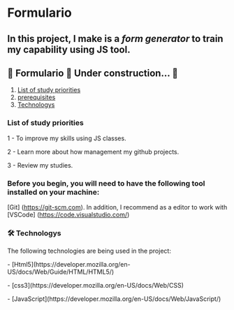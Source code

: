 # Formulario
## In this project, I make is a *form generator* to train my capability using JS tool. 

## 🚧 Formulario 🚀 Under construction... 🚧

1. [List of study priorities](#formulario)
2. [prerequisites](#prerequisites)
3. [Technologys](#technologys)

<a name=formulario> </a>

### List of study priorities

<p>1 - To improve my skills using JS classes.</p>
<p>2 - Learn more about how management my github projects.</p>
<p>3 - Review my studies.</p>

<a name=prerequisites> </a>

### Before you begin, you will need to have the following tool installed on your machine:
[Git] (https://git-scm.com). In addition, I recommend as a editor to work with [VSCode] (https://code.visualstudio.com/)

<a name=technologys> </a>

### 🛠 Technologys

<p>The following technologies are being used in the project:</p>

<p>- [Html5](https://developer.mozilla.org/en-US/docs/Web/Guide/HTML/HTML5/)</p>
<p>- [css3](https://developer.mozilla.org/en-US/docs/Web/CSS)</p>
<p>- [JavaScript](https://developer.mozilla.org/en-US/docs/Web/JavaScript/)</p>
